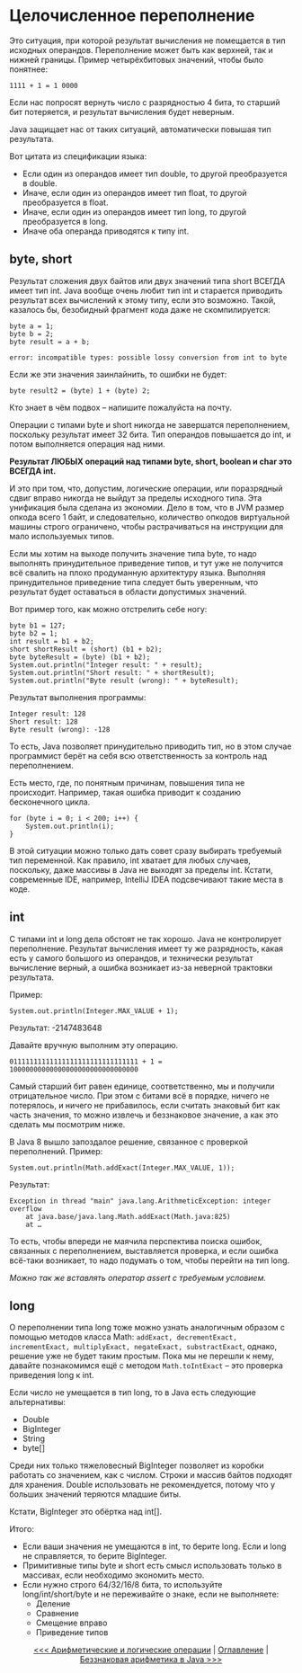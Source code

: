 Целочисленное переполнение
==========================

Это ситуация, при которой результат вычисления не помещается в тип исходных операндов. Переполнение может быть как верхней, так и нижней границы. Пример четырёхбитовых значений, чтобы было понятнее:

```
1111 + 1 = 1 0000
```

Если нас попросят вернуть число с разрядностью 4 бита, то старший бит потеряется, и результат вычисления будет неверным.

Java защищает нас от таких ситуаций, автоматически повышая тип результата.

Вот цитата из спецификации языка:

*	Если один из операндов имеет тип double, то другой преобразуется в double.
*	Иначе, если один из операндов имеет тип float, то другой преобразуется в float.
*	Иначе, если один из операндов имеет тип long, то другой преобразуется в long.
*	Иначе оба операнда приводятся к типу int.

byte, short
-----------

Результат сложения двух байтов или двух значений типа short ВСЕГДА имеет тип int. Java вообще очень любит тип int и старается приводить результат всех вычислений к этому типу, если это возможно. Такой, казалось бы, безобидный фрагмент кода даже не скомпилируется:

```
byte a = 1;
byte b = 2;
byte result = a + b;

error: incompatible types: possible lossy conversion from int to byte
```

Если же эти значения заинлайнить, то ошибки не будет:

```
byte result2 = (byte) 1 + (byte) 2;
```

Кто знает в чём подвох – напишите пожалуйста на почту.

Операции с типами byte и short никогда не завершатся переполнением, поскольку результат имеет 32 бита. Тип операндов повышается до int, и потом выполняется операция над ними.

**Результат ЛЮБЫХ операций над типами byte, short, boolean и char это ВСЕГДА int.**

И это при том, что, допустим, логические операции, или поразрядный сдвиг вправо никогда не выйдут за пределы исходного типа. Эта унификация была сделана из экономии. Дело в том, что в JVM размер опкода всего 1 байт, и следовательно, количество опкодов виртуальной машины строго ограничено, чтобы растрачиваться на инструкции для мало используемых типов.

Если мы хотим на выходе получить значение типа byte, то надо выполнять принудительное приведение типов, и тут уже не получится всё свалить на плохо продуманную архитектуру языка. Выполняя принудительное приведение типа следует быть уверенным, что результат будет оставаться в области допустимых значений.

Вот пример того, как можно отстрелить себе ногу:

```
byte b1 = 127;
byte b2 = 1;
int result = b1 + b2;
short shortResult = (short) (b1 + b2);
byte byteResult = (byte) (b1 + b2);
System.out.println("Integer result: " + result);
System.out.println("Short result: " + shortResult);
System.out.println("Byte result (wrong): " + byteResult);
```

Результат выполнения программы:

```
Integer result: 128
Short result: 128
Byte result (wrong): -128
```

То есть, Java позволяет принудительно приводить тип, но в этом случае программист берёт на себя всю ответственность за контроль над переполнением.

Есть место, где, по понятным причинам, повышения типа не происходит. Например, такая ошибка приводит к созданию бесконечного цикла.

```
for (byte i = 0; i < 200; i++) {
    System.out.println(i);
}
```

В этой ситуации можно только дать совет сразу выбирать требуемый тип переменной. Как правило, int хватает для любых случаев, поскольку, даже массивы в Java не выходят за пределы int. Кстати, современные IDE, например, IntelliJ IDEA подсвечивают такие места в коде.

int
---

С типами int и long дела обстоят не так хорошо. Java не контролирует переполнение. Результат вычисления имеет ту же разрядность, какая есть у самого большого из операндов, и технически результат вычисление верный, а ошибка возникает из-за неверной трактовки результата.

Пример:

```
System.out.println(Integer.MAX_VALUE + 1);
```

Результат: -2147483648

Давайте вручную выполним эту операцию.

```
01111111111111111111111111111111 + 1 = 10000000000000000000000000000000
```

Самый старший бит равен единице, соответственно, мы и получили отрицательное число. При этом с битами всё в порядке, ничего не потерялось, и ничего не прибавилось, если считать знаковый бит как часть значения, то можно извлечь и беззнаковое значение, а как это сделать мы посмотрим ниже.

В Java 8 вышло запоздалое решение, связанное с проверкой переполнений. Пример:

```
System.out.println(Math.addExact(Integer.MAX_VALUE, 1));
```

Результат:

```
Exception in thread "main" java.lang.ArithmeticException: integer overflow
	at java.base/java.lang.Math.addExact(Math.java:825)
	at …
```

То есть, чтобы впереди не маячила перспектива поиска ошибок, связанных с переполнением, выставляется проверка, и если ошибка всё-таки возникает, то надо подумать о том, чтобы перейти на тип long.

*Можно так же вставлять оператор assert с требуемым условием.*


long
----

О переполнении типа long тоже можно узнать аналогичным образом с помощью методов класса Math: `addExact, decrementExact, incrementExact, multiplyExact, negateExact, substractExact`, однако, решение уже не будет таким простым. Пока мы не перешли к нему, давайте познакомимся ещё с методом `Math.toIntExact` – это проверка приведения long к int.

Если число не умещается в тип long, то в Java есть следующие альтернативы:

*	Double
*	BigInteger
*	String
*	byte[]

Среди них только тяжеловесный BigInteger позволяет из коробки работать со значением, как с числом. Строки и массив байтов подходят для хранения. Double использовать не рекомендуется, потому что у больших значений теряются младшие биты.

Кстати, BigInteger это обёртка над int[].

Итого:

*	Если ваши значения не умещаются в int, то берите long. Если и long не справляется, то берите BigInteger.
*	Примитивные типы byte и short есть смысл использовать только в массивах, если необходимо экономить место.
*	Если нужно строго 64/32/16/8 бита, то используйте long/int/short/byte и не переживайте о знаке, если не выполняете:
    *	Деление
    *	Сравнение
    *	Смещение вправо
    *	Приведение типов

<p align="center">
   <a href="numbers-operations.md"><<< Арифметические и логические операции</a> | <a href="toc.md">Оглавление</a> | <a href="unsigned-arithmetics-java.md">Беззнаковая арифметика в Java >>></a>
</p>
